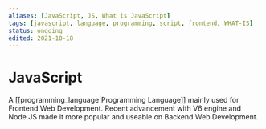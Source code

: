 ```yaml
---
aliases: [JavaScript, JS, What is JavaScript]
tags: [javascript, language, programming, script, frontend, WHAT-IS]
status: ongoing
edited: 2021-10-18
---
```


# JavaScript
A [[programming_language|Programming Language]] mainly used for Frontend Web Development.
Recent advancement with V6 engine and Node.JS made it more popular and useable on Backend Web Development.